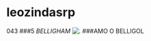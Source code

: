 # leozindasrp
043
###5
*BELLIGHAM*
![.](https://media.tenor.com/i4KsDhmhaZsAAAAC/real-madrid-bellingham.gif)
###AMO O BELLIGOL




